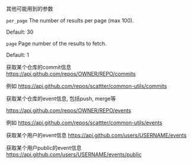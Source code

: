 



其他可能用到的参数

`per_page`
The number of results per page (max 100).

Default: 30

`page`
Page number of the results to fetch.

Default: 1



获取某个仓库的commit信息
https://api.github.com/repos/OWNER/REPO/commits

例如
https://api.github.com/repos/scattter/common-utils/commits



获取某个仓库的event信息, 包括push, merge等

https://api.github.com/repos/OWNER/REPO/events

例如
https://api.github.com/repos/scattter/common-utils/events



获取某个用户的event信息
https://api.github.com/users/USERNAME/events

获取某个用户public的event信息
https://api.github.com/users/USERNAME/events/public